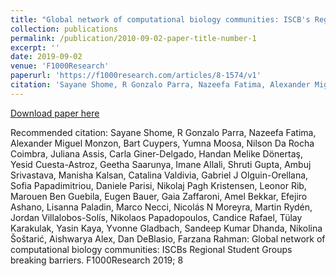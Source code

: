 ```yaml
---
title: "Global network of computational biology communities: ISCB's Regional Student Groups breaking barriers"
collection: publications
permalink: /publication/2010-09-02-paper-title-number-1
excerpt: ''
date: 2019-09-02
venue: 'F1000Research'
paperurl: 'https://f1000research.com/articles/8-1574/v1'
citation: 'Sayane Shome, R Gonzalo Parra, Nazeefa Fatima, Alexander Miguel Monzon, Bart Cuypers, Yumna Moosa, Nilson Da Rocha Coimbra, Juliana Assis, Carla Giner-Delgado, Handan Melike Dönertaş, Yesid Cuesta-Astroz, Geetha Saarunya, Imane Allali, Shruti Gupta, Ambuj Srivastava, Manisha Kalsan, Catalina Valdivia, Gabriel J Olguin-Orellana, Sofia Papadimitriou, Daniele Parisi, Nikolaj Pagh Kristensen, Leonor Rib, Marouen Ben Guebila, Eugen Bauer, Gaia Zaffaroni, Amel Bekkar, Efejiro Ashano, Lisanna Paladin, Marco Necci, Nicolás N Moreyra, Martin Rydén, Jordan Villalobos-Solís, Nikolaos Papadopoulos, Candice Rafael, Tülay Karakulak, Yasin Kaya, Yvonne Gladbach, Sandeep Kumar Dhanda, Nikolina Šoštarić, Aishwarya Alex, Dan DeBlasio, Farzana Rahman (2019). &quot;Global network of computational biology communities: ISCBs Regional Student Groups breaking barriers&quot; <i>F1000Research</i>. 8.'
---
```


[Download paper here](https://f1000research.com/articles/8-1574/v1)

Recommended citation: Sayane Shome, R Gonzalo Parra, Nazeefa Fatima, Alexander Miguel Monzon, Bart Cuypers, Yumna Moosa, Nilson Da Rocha Coimbra, Juliana Assis, Carla Giner-Delgado, Handan Melike Dönertaş, Yesid Cuesta-Astroz, Geetha Saarunya, Imane Allali, Shruti Gupta, Ambuj Srivastava, Manisha Kalsan, Catalina Valdivia, Gabriel J Olguin-Orellana, Sofia Papadimitriou, Daniele Parisi, Nikolaj Pagh Kristensen, Leonor Rib, Marouen Ben Guebila, Eugen Bauer, Gaia Zaffaroni, Amel Bekkar, Efejiro Ashano, Lisanna Paladin, Marco Necci, Nicolás N Moreyra, Martin Rydén, Jordan Villalobos-Solís, Nikolaos Papadopoulos, Candice Rafael, Tülay Karakulak, Yasin Kaya, Yvonne Gladbach, Sandeep Kumar Dhanda, Nikolina Šoštarić, Aishwarya Alex, Dan DeBlasio, Farzana Rahman: Global network of computational biology communities: ISCBs Regional Student Groups breaking barriers. F1000Research 2019; 8